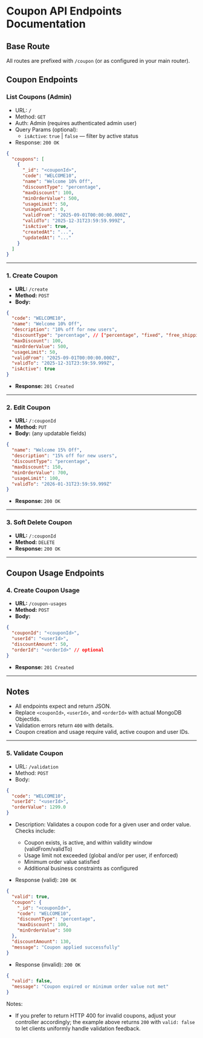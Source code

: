 # Coupon API Endpoints Documentation

## Base Route

All routes are prefixed with `/coupon` (or as configured in your main router).

## Coupon Endpoints

### List Coupons (Admin)

- URL: `/`
- Method: `GET`
- Auth: Admin (requires authenticated admin user)
- Query Params (optional):
  - `isActive`: `true` | `false` — filter by active status
- Response: `200 OK`

```json
{
  "coupons": [
    {
      "_id": "<couponId>",
      "code": "WELCOME10",
      "name": "Welcome 10% Off",
      "discountType": "percentage",
      "maxDiscount": 100,
      "minOrderValue": 500,
      "usageLimit": 50,
      "usageCount": 0,
      "validFrom": "2025-09-01T00:00:00.000Z",
      "validTo": "2025-12-31T23:59:59.999Z",
      "isActive": true,
      "createdAt": "...",
      "updatedAt": "..."
    }
  ]
}
```

---

### 1. Create Coupon

- **URL:** `/create`
- **Method:** `POST`
- **Body:**

```json
{
  "code": "WELCOME10",
  "name": "Welcome 10% Off",
  "description": "10% off for new users",
  "discountType": "percentage", // ["percentage", "fixed", "free_shipping"]
  "maxDiscount": 100,
  "minOrderValue": 500,
  "usageLimit": 50,
  "validFrom": "2025-09-01T00:00:00.000Z",
  "validTo": "2025-12-31T23:59:59.999Z",
  "isActive": true
}
```

- **Response:** `201 Created`

---

### 2. Edit Coupon

- **URL:** `/:couponId`
- **Method:** `PUT`
- **Body:** (any updatable fields)

```json
{
  "name": "Welcome 15% Off",
  "description": "15% off for new users",
  "discountType": "percentage",
  "maxDiscount": 150,
  "minOrderValue": 700,
  "usageLimit": 100,
  "validTo": "2026-01-31T23:59:59.999Z"
}
```

- **Response:** `200 OK`

---

### 3. Soft Delete Coupon

- **URL:** `/:couponId`
- **Method:** `DELETE`
- **Response:** `200 OK`

---

## Coupon Usage Endpoints

### 4. Create Coupon Usage

- **URL:** `/coupon-usages`
- **Method:** `POST`
- **Body:**

```json
{
  "couponId": "<couponId>",
  "userId": "<userId>",
  "discountAmount": 50,
  "orderId": "<orderId>" // optional
}
```

- **Response:** `201 Created`

---

## Notes

- All endpoints expect and return JSON.
- Replace `<couponId>`, `<userId>`, and `<orderId>` with actual MongoDB ObjectIds.
- Validation errors return `400` with details.
- Coupon creation and usage require valid, active coupon and user IDs.

---

### 5. Validate Coupon

- URL: `/validation`
- Method: `POST`
- Body:

```json
{
  "code": "WELCOME10",
  "userId": "<userId>",
  "orderValue": 1299.0
}
```

- Description: Validates a coupon code for a given user and order value. Checks include:

  - Coupon exists, is active, and within validity window (validFrom/validTo)
  - Usage limit not exceeded (global and/or per user, if enforced)
  - Minimum order value satisfied
  - Additional business constraints as configured

- Response (valid): `200 OK`

```json
{
  "valid": true,
  "coupon": {
    "_id": "<couponId>",
    "code": "WELCOME10",
    "discountType": "percentage",
    "maxDiscount": 100,
    "minOrderValue": 500
  },
  "discountAmount": 130,
  "message": "Coupon applied successfully"
}
```

- Response (invalid): `200 OK`

```json
{
  "valid": false,
  "message": "Coupon expired or minimum order value not met"
}
```

Notes:

- If you prefer to return HTTP 400 for invalid coupons, adjust your controller accordingly; the example above returns `200` with `valid: false` to let clients uniformly handle validation feedback.
